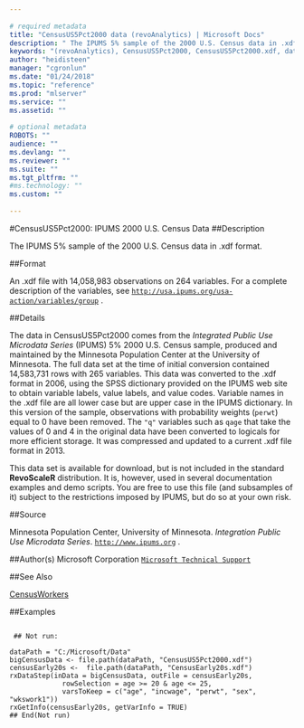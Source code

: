 ```yaml
--- 
 
# required metadata 
title: "CensusUS5Pct2000 data (revoAnalytics) | Microsoft Docs" 
description: " The IPUMS 5% sample of the 2000 U.S. Census data in .xdf format. " 
keywords: "(revoAnalytics), CensusUS5Pct2000, CensusUS5Pct2000.xdf, datasets" 
author: "heidisteen" 
manager: "cgronlun" 
ms.date: "01/24/2018" 
ms.topic: "reference" 
ms.prod: "mlserver" 
ms.service: "" 
ms.assetid: "" 
 
# optional metadata 
ROBOTS: "" 
audience: "" 
ms.devlang: "" 
ms.reviewer: "" 
ms.suite: "" 
ms.tgt_pltfrm: "" 
#ms.technology: "" 
ms.custom: "" 
 
--- 
```

 
 
 
 
 #CensusUS5Pct2000: IPUMS 2000 U.S. Census Data 
 ##Description
 
The IPUMS 5% sample of the 2000 U.S. Census data in .xdf format.
 
 
 ##Format
 
An .xdf file with 14,058,983 observations on 264 variables. For a
complete description of the variables, see
[`http://usa.ipums.org/usa-action/variables/group`](http://usa.ipums.org/usa-action/variables/group)
.
 
 
 ##Details
 
The data in CensusUS5Pct2000 comes from the *Integrated Public Use
Microdata Series* (IPUMS) 5% 2000 U.S. Census sample, produced and maintained
by the Minnesota Population Center at the University of Minnesota. The full
data set at the time of initial conversion contained 14,583,731 rows
with 265 variables. This data was converted to the .xdf format in 2006,
using the SPSS dictionary provided on the IPUMS web site to obtain variable
labels, value labels, and value codes. Variable names in the .xdf file
are all lower case but are upper case in the IPUMS dictionary. In this version
of the sample, observations with probability weights (`perwt`) equal to 0
have been removed. The `"q"` variables such as `qage` that take the
values of 0 and 4 in the original data have been converted to logicals for
more efficient storage. It was compressed and updated to a current .xdf
file format in 2013.

This data set is available for download, but is not
included in the standard **RevoScaleR** distribution. It is, however, used
in several documentation examples and demo scripts. You are free to use this
file (and subsamples of it) subject to the restrictions imposed by IPUMS, but
do so at your own risk.
 
 
 ##Source
 
Minnesota Population Center, University of Minnesota. *Integration Public
Use Microdata Series*. [`http://www.ipums.org`](http://www.ipums.org)
.
 
 
 ##Author(s)
 Microsoft Corporation [`Microsoft Technical Support`](https://go.microsoft.com/fwlink/?LinkID=698556&clcid=0x409)
 
 
 ##See Also
 
[CensusWorkers](CensusWorkers.md)
   
 ##Examples

 ```
   
  ## Not run:
 
dataPath = "C:/Microsoft/Data"
bigCensusData <- file.path(dataPath, "CensusUS5Pct2000.xdf") 
censusEarly20s <-  file.path(dataPath, "CensusEarly20s.xdf")
rxDataStep(inData = bigCensusData, outFile = censusEarly20s,
			  rowSelection = age >= 20 & age <= 25,
              varsToKeep = c("age", "incwage", "perwt", "sex", "wkswork1")) 
rxGetInfo(censusEarly20s, getVarInfo = TRUE) 
 ## End(Not run) 
  
 
```
 
 
